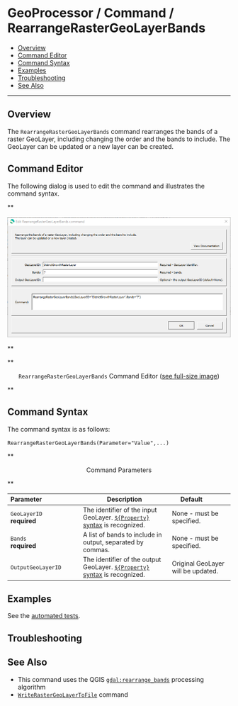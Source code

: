 # GeoProcessor / Command / RearrangeRasterGeoLayerBands #

* [Overview](#overview)
* [Command Editor](#command-editor)
* [Command Syntax](#command-syntax)
* [Examples](#examples)
* [Troubleshooting](#troubleshooting)
* [See Also](#see-also)

-------------------------

## Overview ##

The `RearrangeRasterGeoLayerBands` command rearranges the bands of a raster GeoLayer,
including changing the order and the bands to include.
The GeoLayer can be updated or a new layer can be created.

## Command Editor ##

The following dialog is used to edit the command and illustrates the command syntax.

**<p style="text-align: center;">
![RearrangeRasterGeoLayerBands](RearrangeRasterGeoLayerBands.png)
</p>**

**<p style="text-align: center;">
`RearrangeRasterGeoLayerBands` Command Editor (<a href="../RearrangeRasterGeoLayerBands.png">see full-size image</a>)
</p>**

## Command Syntax ##

The command syntax is as follows:

```text
RearrangeRasterGeoLayerBands(Parameter="Value",...)
```
**<p style="text-align: center;">
Command Parameters
</p>**

|**Parameter**&nbsp;&nbsp;&nbsp;&nbsp;&nbsp;&nbsp;&nbsp;&nbsp;&nbsp;&nbsp;&nbsp;&nbsp;&nbsp;&nbsp;&nbsp;&nbsp;&nbsp;&nbsp;&nbsp;&nbsp;&nbsp; | **Description** | **Default**&nbsp;&nbsp;&nbsp;&nbsp;&nbsp;&nbsp;&nbsp;&nbsp;&nbsp;&nbsp; |
| --------------|-----------------|----------------- |
| `GeoLayerID`<br>**required**| The identifier of the input GeoLayer. [`${Property}` syntax](../../introduction/introduction.md#geoprocessor-properties-property) is recognized.| None - must be specified. |
| `Bands`<br>**required**| A list of bands to include in output, separated by commas. | None - must be specified. |
| `OutputGeoLayerID` | The identifier of the output GeoLayer. [`${Property}` syntax](../../introduction/introduction.md#geoprocessor-properties-property) is recognized.| Original GeoLayer will be updated. |

## Examples ##

See the [automated tests](https://github.com/OpenWaterFoundation/owf-app-geoprocessor-python-test/tree/master/test/commands/RearrangeRasterGeoLayerBands).

## Troubleshooting ##

## See Also ##

* This command uses the QGIS [`gdal:rearrange_bands`](https://docs.qgis.org/latest/en/docs/user_manual/processing_algs/gdal/rasterconversion.html#rearrange-bands) processing algorithm
* [`WriteRasterGeoLayerToFile`](../WriteRasterGeoLayerToFile/WriteRasterGeoLayerToFile.md) command
